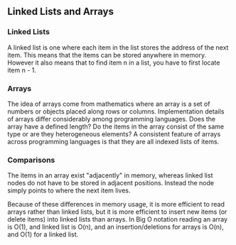 ## Linked Lists and Arrays

### Linked Lists

A linked list is one where each item in the list stores the address of the next item. This means that the items can be stored anywhere in memory. However it also means that to find item n in a list, you have to first locate item n - 1.

### Arrays

The idea of arrays come from mathematics where an array is a set of numbers or objects placed along rows or columns. Implementation details of arrays differ considerably among programming languages. Does the array have a defined length? Do the items in the array consist of the same type or are they heterogeneous elements? A consistent feature of arrays across programming languages is that they are all indexed lists of items.

### Comparisons

The items in an array exist "adjacently" in memory, whereas linked list nodes do not have to be stored in adjacent positions. Instead the node simply points to where the next item lives.

Because of these differences in memory usage, it is more efficient to read arrays rather than linked lists, but it is more efficient to insert new items (or delete items) into linked lists than arrays. In Big O notation reading an array is O(1), and linked list is O(n), and an insertion/deletions for arrays is O(n), and O(1) for a linked list.
